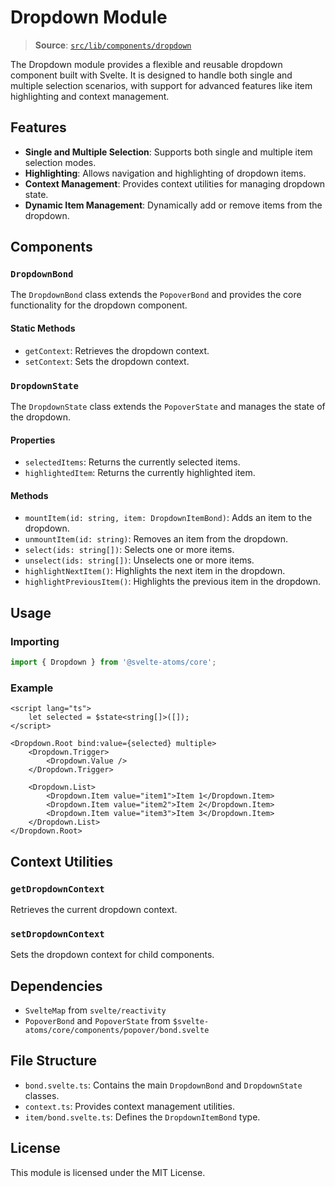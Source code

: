 # Dropdown Module

> **Source**: [`src/lib/components/dropdown`](../../src/lib/components/dropdown)

The Dropdown module provides a flexible and reusable dropdown component built with Svelte. It is designed to handle both single and multiple selection scenarios, with support for advanced features like item highlighting and context management.

## Features

- **Single and Multiple Selection**: Supports both single and multiple item selection modes.
- **Highlighting**: Allows navigation and highlighting of dropdown items.
- **Context Management**: Provides context utilities for managing dropdown state.
- **Dynamic Item Management**: Dynamically add or remove items from the dropdown.

## Components

### `DropdownBond`

The `DropdownBond` class extends the `PopoverBond` and provides the core functionality for the dropdown component.

#### Static Methods

- `getContext`: Retrieves the dropdown context.
- `setContext`: Sets the dropdown context.

### `DropdownState`

The `DropdownState` class extends the `PopoverState` and manages the state of the dropdown.

#### Properties

- `selectedItems`: Returns the currently selected items.
- `highlightedItem`: Returns the currently highlighted item.

#### Methods

- `mountItem(id: string, item: DropdownItemBond)`: Adds an item to the dropdown.
- `unmountItem(id: string)`: Removes an item from the dropdown.
- `select(ids: string[])`: Selects one or more items.
- `unselect(ids: string[])`: Unselects one or more items.
- `highlightNextItem()`: Highlights the next item in the dropdown.
- `highlightPreviousItem()`: Highlights the previous item in the dropdown.

## Usage

### Importing

```typescript
import { Dropdown } from '@svelte-atoms/core';
```

### Example

```svelte
<script lang="ts">
	let selected = $state<string[]>([]);
</script>

<Dropdown.Root bind:value={selected} multiple>
	<Dropdown.Trigger>
		<Dropdown.Value />
	</Dropdown.Trigger>

	<Dropdown.List>
		<Dropdown.Item value="item1">Item 1</Dropdown.Item>
		<Dropdown.Item value="item2">Item 2</Dropdown.Item>
		<Dropdown.Item value="item3">Item 3</Dropdown.Item>
	</Dropdown.List>
</Dropdown.Root>
```

## Context Utilities

### `getDropdownContext`

Retrieves the current dropdown context.

### `setDropdownContext`

Sets the dropdown context for child components.

## Dependencies

- `SvelteMap` from `svelte/reactivity`
- `PopoverBond` and `PopoverState` from `$svelte-atoms/core/components/popover/bond.svelte`

## File Structure

- `bond.svelte.ts`: Contains the main `DropdownBond` and `DropdownState` classes.
- `context.ts`: Provides context management utilities.
- `item/bond.svelte.ts`: Defines the `DropdownItemBond` type.

## License

This module is licensed under the MIT License.
